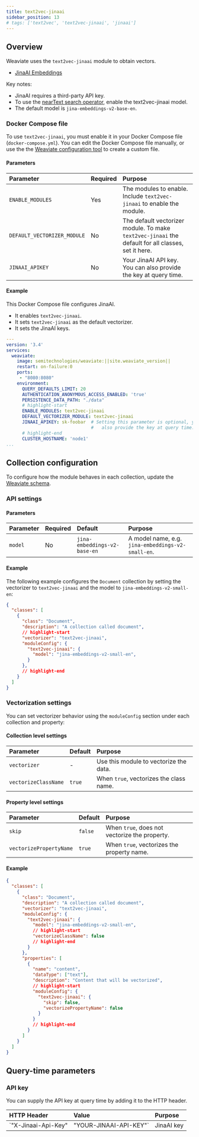 ```yaml
---
title: text2vec-jinaai
sidebar_position: 13
# tags: ['text2vec', 'text2vec-jinaai', 'jinaai']
---
```



## Overview

Weaviate uses the `text2vec-jinaai` module to obtain vectors.
- [JinaAI Embeddings](https://jina.ai/embeddings/)

Key notes:

- JinaAI requires a third-party API key.
- To use the [nearText search operator](/developers/weaviate/api/graphql/search-operators.md#neartext), enable the text2vec-jinaai model.
- The default model is `jina-embeddings-v2-base-en`.

### Docker Compose file

To use `text2vec-jinaai`, you must enable it in your Docker Compose file (`docker-compose.yml`). You can edit the Docker Compose file manually, or use the the [Weaviate configuration tool](/developers/weaviate/installation/docker-compose.md#configurator) to create a custom file.

#### Parameters

|Parameter|Required|Purpose|
|:-|:-|:-|
|`ENABLE_MODULES`|Yes|The modules to enable. Include `text2vec-jinaai` to enable the module.|
|`DEFAULT_VECTORIZER_MODULE`|No|The default vectorizer module. To make `text2vec-jinaai` the default for all classes, set it here.
|`JINAAI_APIKEY`|No|Your JinaAI API key. You can also provide the key at query time.|

#### Example

This Docker Compose file configures JinaAI.

 - It enables `text2vec-jinaai`.
 - It sets `text2vec-jinaai` as the default vectorizer.
 - It sets the JinaAI keys.

```yaml
---
version: '3.4'
services:
  weaviate:
    image: semitechnologies/weaviate:||site.weaviate_version||
    restart: on-failure:0
    ports:
     - "8080:8080"
    environment:
      QUERY_DEFAULTS_LIMIT: 20
      AUTHENTICATION_ANONYMOUS_ACCESS_ENABLED: 'true'
      PERSISTENCE_DATA_PATH: "./data"
      # highlight-start
      ENABLE_MODULES: text2vec-jinaai
      DEFAULT_VECTORIZER_MODULE: text2vec-jinaai
      JINAAI_APIKEY: sk-foobar  # Setting this parameter is optional, you can
                                #   also provide the key at query time.
      # highlight-end
      CLUSTER_HOSTNAME: 'node1'
...
```

## Collection configuration

To configure how the module behaves in each collection, update the [Weaviate schema](/developers/weaviate/configuration/schema-configuration.md).

### API settings

#### Parameters

|Parameter|Required|Default|Purpose|
|:-|:-|:-|:-|
|`model`|No|`jina-embeddings-v2-base-en`|A model name, e.g. `jina-embeddings-v2-small-en`.|

#### Example

The following example configures the `Document` collection by setting the vectorizer to `text2vec-jinaai` and the model to `jina-embeddings-v2-small-en`:

```json
{
  "classes": [
    {
      "class": "Document",
      "description": "A collection called document",
      // highlight-start
      "vectorizer": "text2vec-jinaai",
      "moduleConfig": {
        "text2vec-jinaai": {
          "model": "jina-embeddings-v2-small-en",
        }
      },
      // highlight-end
    }
  ]
}
```


### Vectorization settings

You can set vectorizer behavior using the `moduleConfig` section under each collection and property:

#### Collection level settings

|Parameter|Default|Purpose|
|:-|:-|:-|
|`vectorizer`|-| Use this module to vectorize the data.|
|`vectorizeClassName`| `true`| When `true`, vectorizes the class name.

#### Property level settings

|Parameter|Default|Purpose|
|:-|:-|:-|
|`skip`|`false`|When `true`, does not vectorize the property.|
|`vectorizePropertyName`|`true`|When `true`, vectorizes the property name.

#### Example

```json
{
  "classes": [
    {
      "class": "Document",
      "description": "A collection called document",
      "vectorizer": "text2vec-jinaai",
      "moduleConfig": {
        "text2vec-jinaai": {
          "model": "jina-embeddings-v2-small-en",
          // highlight-start
          "vectorizeClassName": false
          // highlight-end
        }
      },
      "properties": [
        {
          "name": "content",
          "dataType": ["text"],
          "description": "Content that will be vectorized",
          // highlight-start
          "moduleConfig": {
            "text2vec-jinaai": {
              "skip": false,
              "vectorizePropertyName": false
            }
          }
          // highlight-end
        }
      ]
    }
  ]
}
```

## Query-time parameters

### API key

You can supply the API key at query time by adding it to the HTTP header.

|HTTP Header|Value|Purpose|
|:-|:-|:-|
|`"X-Jinaai-Api-Key"|"YOUR-JINAAI-API-KEY"`|JinaAI key|
